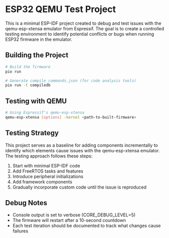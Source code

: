 # ESP32 QEMU Test Project

This is a minimal ESP-IDF project created to debug and test issues with the qemu-esp-xtensa emulator from Espressif. The goal is to create a controlled testing environment to identify potential conflicts or bugs when running ESP32 firmware in the emulator.

## Building the Project

```bash
# Build the firmware
pio run

# Generate compile_commands.json (for code analysis tools)
pio run -t compiledb
```

## Testing with QEMU

```bash
# Using Espressif's qemu-esp-xtensa
qemu-esp-xtensa [options] -kernel <path-to-built-firmware>
```

## Testing Strategy

This project serves as a baseline for adding components incrementally to identify which elements cause issues with the qemu-esp-xtensa emulator. The testing approach follows these steps:

1. Start with minimal ESP-IDF code
2. Add FreeRTOS tasks and features
3. Introduce peripheral initializations
4. Add framework components
5. Gradually incorporate custom code until the issue is reproduced

## Debug Notes

- Console output is set to verbose (CORE_DEBUG_LEVEL=5)
- The firmware will restart after a 10-second countdown
- Each test iteration should be documented to track what changes cause failures
